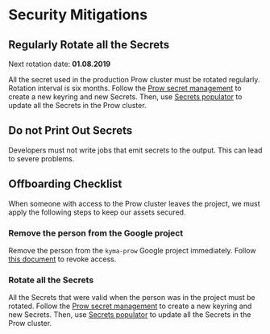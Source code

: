 # Security Mitigations

## Regularly Rotate all the Secrets

Next rotation date: **01.08.2019**

All the secret used in the production Prow cluster must be rotated regularly. Rotation interval is six months. Follow the [Prow secret management](./prow-secrets-management.md) to create a new keyring and new Secrets. Then, use [Secrets populator](./../../development/tools/cmd/secretspopulator/README.md) to update all the Secrets in the Prow cluster.

## Do not Print Out Secrets

Developers must not write jobs that emit secrets to the output. This can lead to severe problems.

## Offboarding Checklist

When someone with access to the Prow cluster leaves the project, we must apply the following steps to keep our assets secured.

### Remove the person from the Google project

Remove the person from the `kyma-prow` Google project immediately. Follow [this document](https://cloud.google.com/iam/docs/granting-changing-revoking-access) to revoke access.

### Rotate all the Secrets

All the Secrets that were valid when the person was in the project must be rotated. Follow the [Prow secret management](./prow-secrets-management.md) to create a new keyring and new Secrets. Then, use [Secrets populator](./../../development/tools/cmd/secretspopulator/README.md) to update all the Secrets in the Prow cluster.
